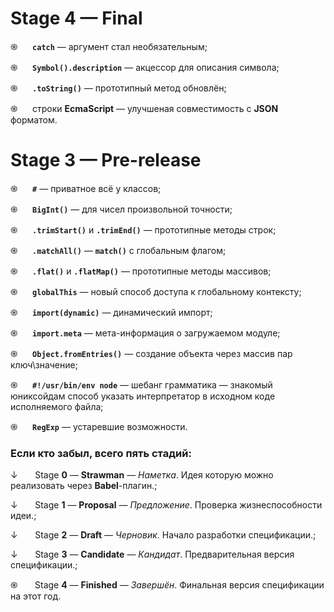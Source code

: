 # Stage 4 — Final

֍      **```catch```** — аргумент стал необязательным;

֍      **```Symbol().description```** — акцессор для описания символа;

֍      **```.toString()```** — прототипный метод обновлён;

֍      строки **EcmaScript** — улучшеная совместимость с **JSON** форматом.


# Stage 3 — Pre-release

֍      **```#```** —  приватное всё у классов;

֍      **```BigInt()```** — для чисел произвольной точности;

֍      **```.trimStart()```** и **```.trimEnd()```** — прототипные методы строк;

֍      **```.matchAll()```** — **```match()```** с глобальным флагом;

֍      **```.flat()```** и **```.flatMap()```** — прототипные методы массивов;

֍      **```globalThis```** — новый способ доступа к глобальному контексту;

֍      **```import(dynamic)```** — динамический импорт;

֍      **```import.meta```** — мета-информация о загружаемом модуле;

֍      **```Object.fromEntries()```** — создание объекта через массив пар ключ\значение;

֍      **```#!/usr/bin/env node```**  — шебанг грамматика — знакомый юниксойдам способ указать интерпретатор в исходном коде исполняемого файла;

֍      **```RegExp```** — устаревшие возможности.


### Если кто забыл, всего пять стадий:

↓       Stage **0** — **Strawman** — *Наметка*. Идея которую можно реализовать через **Babel**-плагин.;

↓       Stage **1** — **Proposal** — *Предложение*. Проверка жизнеспособности идеи.;

↓       Stage **2** — **Draft** — *Черновик*.  Начало разработки спецификации.;

↓       Stage **3** — **Candidate** — *Кандидат*. Предварительная версия спецификации.;

֍       Stage **4** — **Finished** — *Завершён*. Финальная версия спецификации на этот год.
